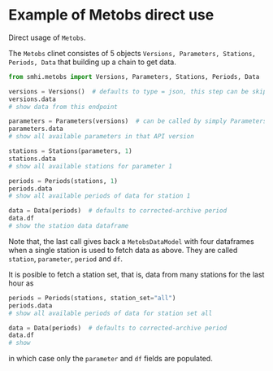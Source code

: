 # Example of Metobs direct use

Direct usage of `Metobs`.

The `Metobs` clinet consistes of 5 objects
`Versions, Parameters, Stations, Periods, Data`
that building up a chain to get data.

```python
from smhi.metobs import Versions, Parameters, Stations, Periods, Data

versions = Versions()  # defaults to type = json, this step can be skipped
versions.data
# show data from this endpoint

parameters = Parameters(versions)  # can be called by simply Parameters()
parameters.data
# show all available parameters in that API version

stations = Stations(parameters, 1)
stations.data
# show all available stations for parameter 1

periods = Periods(stations, 1)
periods.data
# show all available periods of data for station 1

data = Data(periods)  # defaults to corrected-archive period
data.df
# show the station data dataframe
```

Note that, the last call gives back a `MetobsDataModel` with four
dataframes when a single station is used to fetch data as above.
They are called `station`, `parameter`, `period` and `df`.

It is posible to fetch a station set, that is, data from many stations for
the last hour as

```python
periods = Periods(stations, station_set="all")
periods.data
# show all available periods of data for station set all

data = Data(periods)  # defaults to corrected-archive period
data.df
# show
```

in which case only the `parameter` and `df` fields are populated.
